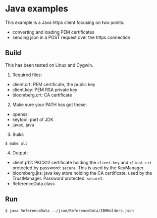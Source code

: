 # Java examples

This example is a Java https client focusing on two points:
  * converting and loading PEM certificates
  * sending json in a POST request over the https connection

## Build

This has been tested on Linux and Cygwin.

1. Required files:
  * client.crt: PEM certificate, the public key
  * client.key: PEM RSA private key
  * bloomberg.crt: CA certificate

2. Make sure your PATH has got these:
  * openssl
  * keytool: part of JDK
  * javac, java

3. Build:

```
$ make all
```
4. Output:
  * client.p12: PKCS12 certificate holding the `client.key` and `client.crt`
protected by password: `secure`. This is used by the KeyManager.
  * bloomberg.jks: java key store holding the CA certificate, used by the
TrustManager. Password protected: `secure2`.
  * ReferenceData.class

## Run

```
$ java ReferenceData ../json/ReferenceData/IBMHolders.json 
```

